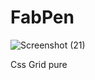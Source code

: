 # FabPen

![Screenshot (21)](https://user-images.githubusercontent.com/49970548/128603523-0f5d92e4-d1d8-49cc-94f5-9a36d07e79dd.png)

Css Grid pure

